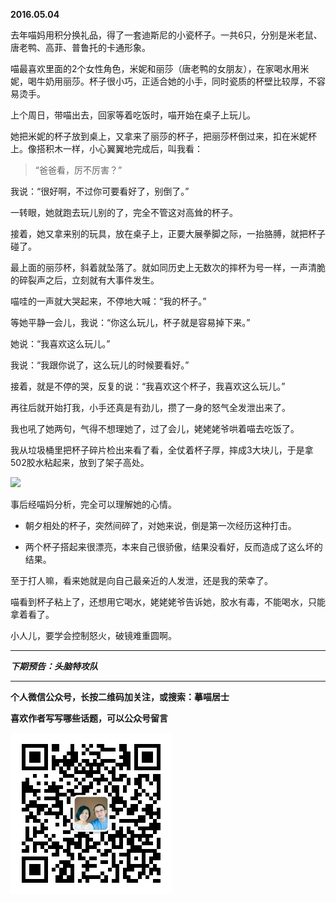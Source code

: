 **2016.05.04**

去年喵妈用积分换礼品，得了一套迪斯尼的小瓷杯子。一共6只，分别是米老鼠、唐老鸭、高菲、普鲁托的卡通形象。

喵最喜欢里面的2个女性角色，米妮和丽莎（唐老鸭的女朋友），在家喝水用米妮，喝牛奶用丽莎。杯子很小巧，正适合她的小手，同时瓷质的杯壁比较厚，不容易烫手。

上个周日，带喵出去，回家等着吃饭时，喵开始在桌子上玩儿。

她把米妮的杯子放到桌上，又拿来了丽莎的杯子，把丽莎杯倒过来，扣在米妮杯上。像搭积木一样，小心翼翼地完成后，叫我看：

>“爸爸看，厉不厉害？”

我说：“很好啊，不过你可要看好了，别倒了。”

一转眼，她就跑去玩儿别的了，完全不管这对高耸的杯子。

接着，她又拿来别的玩具，放在桌子上，正要大展拳脚之际，一抬胳膊，就把杯子碰了。

最上面的丽莎杯，斜着就坠落了。就如同历史上无数次的摔杯为号一样，一声清脆的碎裂声之后，立刻就有大事件发生。

喵哇的一声就大哭起来，不停地大喊：“我的杯子。”

等她平静一会儿，我说：“你这么玩儿，杯子就是容易掉下来。”

她说：“我喜欢这么玩儿。”

我说：“我跟你说了，这么玩儿的时候要看好。”

接着，就是不停的哭，反复的说：“我喜欢这个杯子，我喜欢这么玩儿。”

再往后就开始打我，小手还真是有劲儿，攒了一身的怒气全发泄出来了。

我也吼了她两句，气得不想理她了，过了会儿，姥姥姥爷哄着喵去吃饭了。

我从垃圾桶里把杯子碎片检出来看了看，全仗着杯子厚，摔成3大块儿，于是拿502胶水粘起来，放到了架子高处。

![](http://upload-images.jianshu.io/upload_images/51001-8f69a46ce9c41cde.JPG)

事后经喵妈分析，完全可以理解她的心情。

* 朝夕相处的杯子，突然间碎了，对她来说，倒是第一次经历这种打击。

* 两个杯子搭起来很漂亮，本来自己很骄傲，结果没看好，反而造成了这么坏的结果。

至于打人嘛，看来她就是向自己最亲近的人发泄，还是我的荣幸了。

喵看到杯子粘上了，还想用它喝水，姥姥姥爷告诉她，胶水有毒，不能喝水，只能拿着看了。

小人儿，要学会控制怒火，破镜难重圆啊。



***

***下期预告：头脑特攻队***

***


**个人微信公众号，长按二维码加关注，或搜索：摹喵居士**

**喜欢作者写写哪些话题，可以公众号留言**

![](https://github.com/jiluofu/jiluofu.github.com/raw/master/momiaojushi/static/qrcode.jpg)